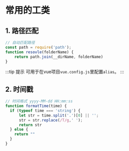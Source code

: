 #  常用的工类
## 1. 路径匹配
```javascript
// 自动匹配路径
const path = require('path');
function resovle(folderName) {
    return path.join(__dirName, folderName)
}
```
:::tip 提示
可用于在vue项目`vue.config.js`里配置`alias`。
:::

## 2. 时间戳
```javascript
// 时间格式 yyyy-MM-dd HH:mm:ss
function formatTime(time) {
  if (typeof time === 'string') {
      let str = time.split('.')[0] || '';
      str = str.replace(/T/g,' ');
      return str
  } else {
    return ""
  }
}
```
